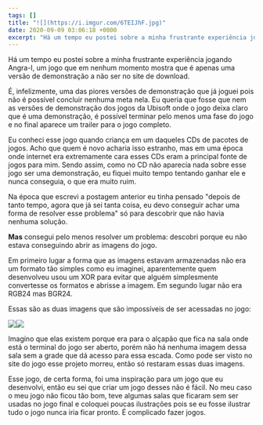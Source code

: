 ```yaml
---
tags: []
title: "![](https://i.imgur.com/6TEIJhF.jpg)"
date: 2020-09-09 03:06:18 +0000
excerpt: "Há um tempo eu postei sobre a minha frustrante experiência jogando Angra-I, um jogo que em nenhum momento mostra que é apenas uma versão de..."
---
```


Há um tempo eu postei sobre a minha frustrante experiência jogando Angra-I, um jogo que em nenhum momento mostra que é apenas uma versão de demonstração a não ser no site de download.

É, infelizmente, uma das piores versões de demonstração que já joguei pois não é possível concluir nenhuma meta nela. Eu queria que fosse que nem as versões de demonstração dos jogos da Ubisoft onde o jogo deixa claro que é uma demonstração, é possível terminar pelo menos uma fase do jogo e no final aparece um trailer para o jogo completo.

Eu conheci esse jogo quando criança em um daqueles CDs de pacotes de jogos. Acho que quem é novo acharia isso estranho, mas em uma época onde internet era extremamente cara esses CDs eram a principal fonte de jogos para mim. Sendo assim, como no CD não aparecia nada sobre esse jogo ser uma demonstração, eu fiquei muito tempo tentando ganhar ele e nunca conseguia, o que era muito ruim.

Na época que escrevi a postagem anterior eu tinha pensado "depois de tanto tempo, agora que já sei tanta coisa, eu devo conseguir achar uma forma de resolver esse problema" só para descobrir que não havia nenhuma solução.

**Mas** consegui pelo menos resolver um problema: descobri porque eu não estava conseguindo abrir as imagens do jogo.

Em primeiro lugar a forma que as imagens estavam armazenadas não era um formato tão simples como eu imaginei, aparentemente quem desenvolveu usou um XOR para evitar que alguém simplesmente convertesse os formatos e abrisse a imagem. Em segundo lugar não era RGB24 mas BGR24.

Essas são as duas imagens que são impossíveis de ser acessadas no jogo:

![](https://i.imgur.com/ttvNVcD.png)![](https://i.imgur.com/Fp3cIwT.png)

Imagino que elas existem porque era para o alçapão que fica na sala onde está o terminal do jogo ser aberto, porém não há nenhuma imagem dessa sala sem a grade que dá acesso para essa escada. Como pode ser visto no site do jogo esse projeto morreu, então só restaram essas duas imagens.

Esse jogo, de certa forma, foi uma inspiração para um jogo que eu desenvolvi, então eu sei que criar um jogo desses não é fácil. No meu caso o meu jogo não ficou tão bom, teve algumas salas que ficaram sem ser usadas no jogo final e coloquei poucas ilustrações pois se eu fosse ilustrar tudo o jogo nunca iria ficar pronto. É complicado fazer jogos.

